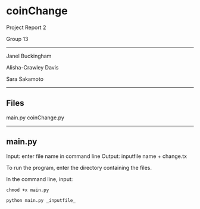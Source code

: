 # coinChange
Project Report 2

Group 13

--------------------------
Janel Buckingham

Alisha-Crawley Davis

Sara Sakamoto


-----------------------------------------------------------
Files
-----------------------------------------------------------
main.py
coinChange.py


-----------------------------------------------------------
main.py
-----------------------------------------------------------
Input: enter file name in command line
Output: inputfile name + change.tx

To run the program, enter the directory containing the files.

In the command line, input:

    chmod +x main.py

    python main.py _inputfile_




